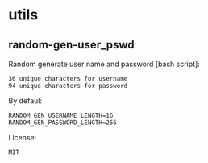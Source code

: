 # utils

random-gen-user_pswd
------------

Random generate user name and password [bash script]:

    36 unique characters for username
    94 unique characters for password

By defaul:

    RANDOM_GEN_USERNAME_LENGTH=16
    RANDOM_GEN_PASSWORD_LENGTH=256

License:

    MIT

